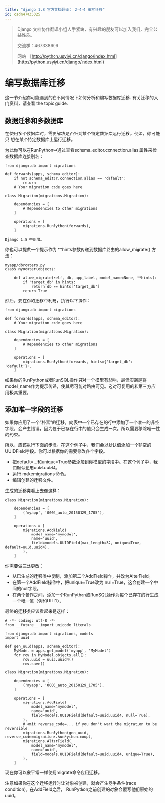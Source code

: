 ```yaml
---
title: "django 1.8 官方文档翻译： 2-4-4 编写迁移"
id: csdn47035325
---
```


> Django 文档协作翻译小组人手紧缺，有兴趣的朋友可以加入我们，完全公益性质。
> 
> 交流群：467338606
> 
> 网站：[http://python.usyiyi.cn/django/index.html](http://python.usyiyi.cn/django/index.html)

# 编写数据库迁移

这一节介绍你可能遇到的在不同情况下如何分析和编写数据库迁移. 有关迁移的入门资料，请查看 the topic guide.

## 数据迁移和多数据库

在使用多个数据库时，需要解决是否针对某个特定数据库运行迁移。例如，你可能 只 想在某个特定数据库上运行迁移。

为此你可以在RunPython中通过查看schema_editor.connection.alias 属性来检查数据库连接别名：

```
from django.db import migrations

def forwards(apps, schema_editor):
    if not schema_editor.connection.alias == 'default':
        return
    # Your migration code goes here

class Migration(migrations.Migration):

    dependencies = [
        # Dependencies to other migrations
    ]

    operations = [
        migrations.RunPython(forwards),
    ]
```

```
Django 1.8 中新增。
```

你也可以提供一个提示作为 **hints参数传递到数据库路由的allow_migrate() 方法：

```
myapp/dbrouters.py
class MyRouter(object):

    def allow_migrate(self, db, app_label, model_name=None, **hints):
        if 'target_db' in hints:
            return db == hints['target_db']
        return True
```

然后，要在你的迁移中利用，执行以下操作：

```
from django.db import migrations

def forwards(apps, schema_editor):
    # Your migration code goes here

class Migration(migrations.Migration):

    dependencies = [
        # Dependencies to other migrations
    ]

    operations = [
        migrations.RunPython(forwards, hints={'target_db': 'default'}),
    ]
```

如果你的RunPython或者RunSQL操作只对一个模型有影响，最佳实践是将model_name作为提示传递，使其尽可能对路由可见。这对可复用的和第三方应用极其重要。

## 添加唯一字段的迁移

如果你应用了一个“朴素”的迁移，向表中一个已存在的行中添加了一个唯一的非空字段，会产生错误，因为位于已存在行中的值只会生成一次。所以需要移除唯一性的约束。

所以，应该执行下面的步骤。在这个例子中，我们会以默认值添加一个非空的UUIDField字段。你可以根据你的需要修改各个字段。

*   把default=…和unique=True参数添加到你模型的字段中。在这个例子中，我们默认使用uuid.uuid4。
*   运行 makemigrations 命令。
*   编辑创建的迁移文件。

生成的迁移类看上去像这样：

```
class Migration(migrations.Migration):

    dependencies = [
        ('myapp', '0003_auto_20150129_1705'),
    ]

    operations = [
        migrations.AddField(
            model_name='mymodel',
            name='uuid',
            field=models.UUIDField(max_length=32, unique=True, default=uuid.uuid4),
        ),
    ]
```

你需要做三处更改：

*   从已生成的迁移类中复制，添加第二个AddField操作，并改为AlterField。
*   在第一个AddField操作中，把unique=True改为 null=True，这会创建一个中间的null字段。
*   在两个操作之间，添加一个RunPython或RunSQL操作为每个已存在的行生成一个唯一值（例如UUID）。

最终的迁移类应该看起来是这样：

```
# -*- coding: utf-8 -*-
from __future__ import unicode_literals

from django.db import migrations, models
import uuid

def gen_uuid(apps, schema_editor):
    MyModel = apps.get_model('myapp', 'MyModel')
    for row in MyModel.objects.all():
        row.uuid = uuid.uuid4()
        row.save()

class Migration(migrations.Migration):

    dependencies = [
        ('myapp', '0003_auto_20150129_1705'),
    ]

    operations = [
        migrations.AddField(
            model_name='mymodel',
            name='uuid',
            field=models.UUIDField(default=uuid.uuid4, null=True),
        ),
        # omit reverse_code=... if you don't want the migration to be reversible.
        migrations.RunPython(gen_uuid, reverse_code=migrations.RunPython.noop),
        migrations.AlterField(
            model_name='mymodel',
            name='uuid',
            field=models.UUIDField(default=uuid.uuid4, unique=True),
        ),
    ]
```

现在你可以像平常一样使用migrate命令应用迁移。

注意如果你在这个迁移运行时让对象被创建，就会产生竞争条件(race condition)。在AddField之后， RunPython之前创建的对象会覆写他们原始的uuid。